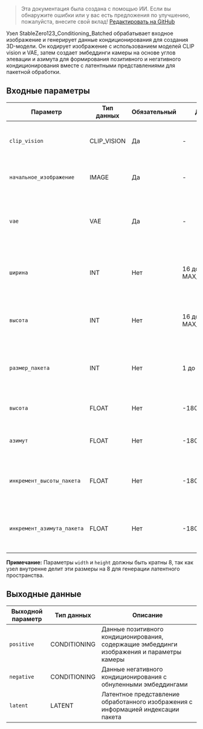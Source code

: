 > Эта документация была создана с помощью ИИ. Если вы обнаружите ошибки или у вас есть предложения по улучшению, пожалуйста, внесите свой вклад! [Редактировать на GitHub](https://github.com/Comfy-Org/embedded-docs/blob/main/comfyui_embedded_docs/docs/StableZero123_Conditioning_Batched/ru.md)

Узел StableZero123_Conditioning_Batched обрабатывает входное изображение и генерирует данные кондиционирования для создания 3D-модели. Он кодирует изображение с использованием моделей CLIP vision и VAE, затем создает эмбеддинги камеры на основе углов элевации и азимута для формирования позитивного и негативного кондиционирования вместе с латентными представлениями для пакетной обработки.

## Входные параметры

| Параметр | Тип данных | Обязательный | Диапазон | Описание |
|-----------|-----------|----------|-------|-------------|
| `clip_vision` | CLIP_VISION | Да | - | Модель CLIP vision, используемая для кодирования входного изображения |
| `начальное_изображение` | IMAGE | Да | - | Исходное входное изображение для обработки и кодирования |
| `vae` | VAE | Да | - | Модель VAE, используемая для кодирования пикселей изображения в латентное пространство |
| `ширина` | INT | Нет | 16 до MAX_RESOLUTION | Ширина выходного обработанного изображения (по умолчанию: 256, должна быть кратна 8) |
| `высота` | INT | Нет | 16 до MAX_RESOLUTION | Высота выходного обработанного изображения (по умолчанию: 256, должна быть кратна 8) |
| `размер_пакета` | INT | Нет | 1 до 4096 | Количество генерируемых образцов кондиционирования в пакете (по умолчанию: 1) |
| `высота` | FLOAT | Нет | -180.0 до 180.0 | Начальный угол элевации камеры в градусах (по умолчанию: 0.0) |
| `азимут` | FLOAT | Нет | -180.0 до 180.0 | Начальный угол азимута камеры в градусах (по умолчанию: 0.0) |
| `инкремент_высоты_пакета` | FLOAT | Нет | -180.0 до 180.0 | Величина приращения элевации для каждого элемента пакета (по умолчанию: 0.0) |
| `инкремент_азимута_пакета` | FLOAT | Нет | -180.0 до 180.0 | Величина приращения азимута для каждого элемента пакета (по умолчанию: 0.0) |

**Примечание:** Параметры `width` и `height` должны быть кратны 8, так как узел внутренне делит эти размеры на 8 для генерации латентного пространства.

## Выходные данные

| Выходной параметр | Тип данных | Описание |
|-------------|-----------|-------------|
| `positive` | CONDITIONING | Данные позитивного кондиционирования, содержащие эмбеддинги изображения и параметры камеры |
| `negative` | CONDITIONING | Данные негативного кондиционирования с обнуленными эмбеддингами |
| `latent` | LATENT | Латентное представление обработанного изображения с информацией индексации пакета |

